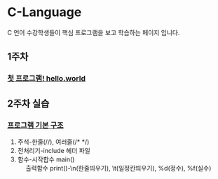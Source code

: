 # C-Language
C 언어 수강학생들이 핵심 프로그램을 보고 학습하는 페이지 입니다. 

## 1주차
### [첫 프로그램! hello.world](https://github.com/baek-study/C-Language//blob/main/week1_hello.c)

## 2주차 실습
### [프로그램 기본 구조](https://github.com/baek-study/C-Language//blob/main/week2.basic.c)
<ol>
  <li>주석-한줄(//), 여러줄(/* */)</li>
  <li>전처리기-include 헤더 파일</li>
  <li>함수-시작합수 main()<br>
    &emsp; 출력함수 print()-\n(한줄띄우기), \t(일정칸띄우기), %d(정수), %f(실수)</li>
</ol>
